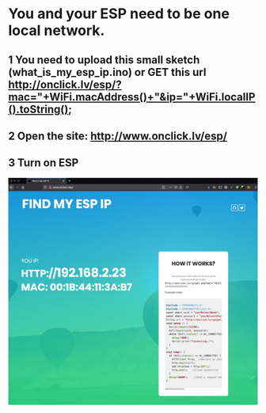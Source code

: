 # You and your ESP need to be one local network.


## 1 You need to upload this small sketch (what_is_my_esp_ip.ino) or GET this url http://onclick.lv/esp/?mac="+WiFi.macAddress()+"&ip="+WiFi.localIP().toString();
## 2 Open the site: http://www.onclick.lv/esp/
## 3 Turn on ESP

![alt text](https://github.com/renat2985/what_is_my_esp_ip/raw/master/screen.jpg "Screen")
